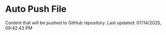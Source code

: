 # Auto Push File

Content that will be pushed to GitHub repository.
Last updated: 07/14/2025, 09:42:43 PM